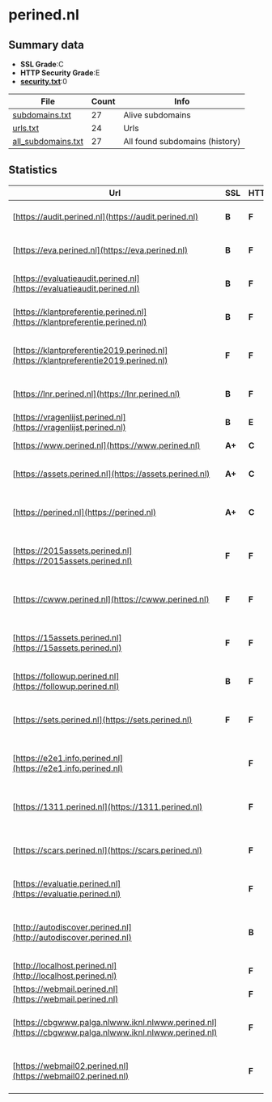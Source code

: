 

# perined.nl
## Summary data


 - **SSL Grade**:C
 - **HTTP Security Grade**:E
 - **[security.txt](https://www.digitaleoverheid.nl/nieuws/standaard-security-txt-nu-verplicht-voor-overheid/)**:0


| File       | Count | Info |
|------------|-------|------|
|[subdomains.txt](/data/perined.nl/subdomains.txt)|27|Alive subdomains|
|[urls.txt](/data/perined.nl/urls.txt)|24|Urls|
|[all_subdomains.txt](/data/perined.nl/all_subdomains.txt)|27|All found subdomains (history)|


## Statistics


| Url | SSL | HTTP | Server | Cookie | HSTS | CORS | CTO | CSP | XFO | XXP | RP |FP| Tech |Title |
|--------|-------|-------|------|------|------|------|------|------|------|------|------|------|------|------|
|[https://audit.perined.nl](https://audit.perined.nl)| **B**| **F**|nginx|:white_check_mark: | | | | | | :white_check_mark: | :white_check_mark: | |Microsoft ASP.NET Nginx|Perinatale Audit...|
|[https://eva.perined.nl](https://eva.perined.nl)| **B**| **F**|nginx|:white_check_mark: | | | | | | :white_check_mark: | :white_check_mark: | |Microsoft ASP.NET Nginx|Perinatale Audit...|
|[https://evaluatieaudit.perined.nl](https://evaluatieaudit.perined.nl)| **B**| **F**|nginx|:white_check_mark: | | | | | | :white_check_mark: | :white_check_mark: | |Microsoft ASP.NET Nginx|Perinatale Audit...|
|[https://klantpreferentie.perined.nl](https://klantpreferentie.perined.nl)| **B**| **F**|nginx|:white_check_mark: | | | | | | :white_check_mark: | :white_check_mark: | |Microsoft ASP.NET Nginx|Klantpreferentie...|
|[https://klantpreferentie2019.perined.nl](https://klantpreferentie2019.perined.nl)| **F**| **F**|Apache/2.4.58 (Amazon Linux) OpenSSL/3.0.8| | | | | | | | :white_check_mark: | |Apache HTTP Server:2.4.58 HSTS OpenSSL:3.0.8|301 Moved Perman...|
|[https://lnr.perined.nl](https://lnr.perined.nl)| **B**| **F**|nginx|:white_check_mark: | | | | | | :white_check_mark: | :white_check_mark: | |Microsoft ASP.NET Nginx|LNR2|
|[https://vragenlijst.perined.nl](https://vragenlijst.perined.nl)| **B**| **E**|nginx| | | | | | | :white_check_mark: | :white_check_mark: | |Nginx||
|[https://www.perined.nl](https://www.perined.nl)| **A+**| **C**|Apache| |:white_check_mark: | | | | | | :white_check_mark: | |Apache HTTP Server HSTS|503 Service Unav...|
|[https://assets.perined.nl](https://assets.perined.nl)| **A+**| **C**|AmazonS3| |:white_check_mark: | | | | | | :white_check_mark: | |Amazon S3 Amazon Web Services HSTS||
|[https://perined.nl](https://perined.nl)| **A+**| **C**|Apache/2.4.58 (Amazon Linux) OpenSSL/3.0.8| |:white_check_mark: | | | | | | :white_check_mark: | |Apache HTTP Server:2.4.58 HSTS OpenSSL:3.0.8|301 Moved Perman...|
|[https://2015assets.perined.nl](https://2015assets.perined.nl)| **F**| **F**|Apache/2.4.58 (Amazon Linux) OpenSSL/3.0.8| | | | | | | | :white_check_mark: | |Apache HTTP Server:2.4.58 HSTS OpenSSL:3.0.8|301 Moved Perman...|
|[https://cwww.perined.nl](https://cwww.perined.nl)| **F**| **F**|Apache/2.4.58 (Amazon Linux) OpenSSL/3.0.8| | | | | | | | :white_check_mark: | |Apache HTTP Server:2.4.58 HSTS OpenSSL:3.0.8|301 Moved Perman...|
|[https://15assets.perined.nl](https://15assets.perined.nl)| **F**| **F**|Apache/2.4.58 (Amazon Linux) OpenSSL/3.0.8| | | | | | | | :white_check_mark: | |Apache HTTP Server:2.4.58 HSTS OpenSSL:3.0.8|301 Moved Perman...|
|[https://followup.perined.nl](https://followup.perined.nl)| **B**| **F**|nginx|:white_check_mark: | | | | | | :white_check_mark: | :white_check_mark: | |Microsoft ASP.NET Nginx|LNR Follow-Up|
|[https://sets.perined.nl](https://sets.perined.nl)| **F**| **F**|Apache/2.4.58 (Amazon Linux) OpenSSL/3.0.8| | | | | | | | :white_check_mark: | |Apache HTTP Server:2.4.58 HSTS OpenSSL:3.0.8|301 Moved Perman...|
|[https://e2e1.info.perined.nl](https://e2e1.info.perined.nl)| | **F**|Apache/2.4.58 (Amazon Linux) OpenSSL/3.0.8| | | | | | | | :white_check_mark: | |Apache HTTP Server:2.4.58 HSTS OpenSSL:3.0.8|301 Moved Perman...|
|[https://1311.perined.nl](https://1311.perined.nl)| | **F**|Apache/2.4.58 (Amazon Linux) OpenSSL/3.0.8| | | | | | | | :white_check_mark: | |Apache HTTP Server:2.4.58 HSTS OpenSSL:3.0.8|301 Moved Perman...|
|[https://scars.perined.nl](https://scars.perined.nl)| | **F**|Apache/2.4.58 (Amazon Linux) OpenSSL/3.0.8| | | | | | | | :white_check_mark: | |Apache HTTP Server:2.4.58 HSTS OpenSSL:3.0.8|301 Moved Perman...|
|[https://evaluatie.perined.nl](https://evaluatie.perined.nl)| | **F**|nginx| | | | | | | | :white_check_mark: | |Microsoft ASP.NET Nginx|Stellingen|
|[http://autodiscover.perined.nl](http://autodiscover.perined.nl)| | **B**|Microsoft-IIS/10.0|:white_check_mark: |:white_check_mark: | | | | :white_check_mark: | :white_check_mark: | :white_check_mark: | |IIS:10.0 Microsoft ASP.NET Windows Server||
|[http://localhost.perined.nl](http://localhost.perined.nl)| | **F**|nginx| | | :warning:| | | | | :white_check_mark: | |Nginx|(404 Not Found)|
|[https://webmail.perined.nl](https://webmail.perined.nl)| | **F**|nginx| | | | | | | | :white_check_mark: | |Nginx|Test Page for th...|
|[https://cbgwww.palga.nlwww.iknl.nlwww.perined.nl](https://cbgwww.palga.nlwww.iknl.nlwww.perined.nl)| | **F**|Apache/2.4.58 (Amazon Linux) OpenSSL/3.0.8| | | | | | | | :white_check_mark: | |Apache HTTP Server:2.4.58 HSTS OpenSSL:3.0.8|301 Moved Perman...|
|[https://webmail02.perined.nl](https://webmail02.perined.nl)| | **F**|Apache/2.4.58 (Amazon Linux) OpenSSL/3.0.8| | | | | | | | :white_check_mark: | |Apache HTTP Server:2.4.58 HSTS OpenSSL:3.0.8|301 Moved Perman...|


